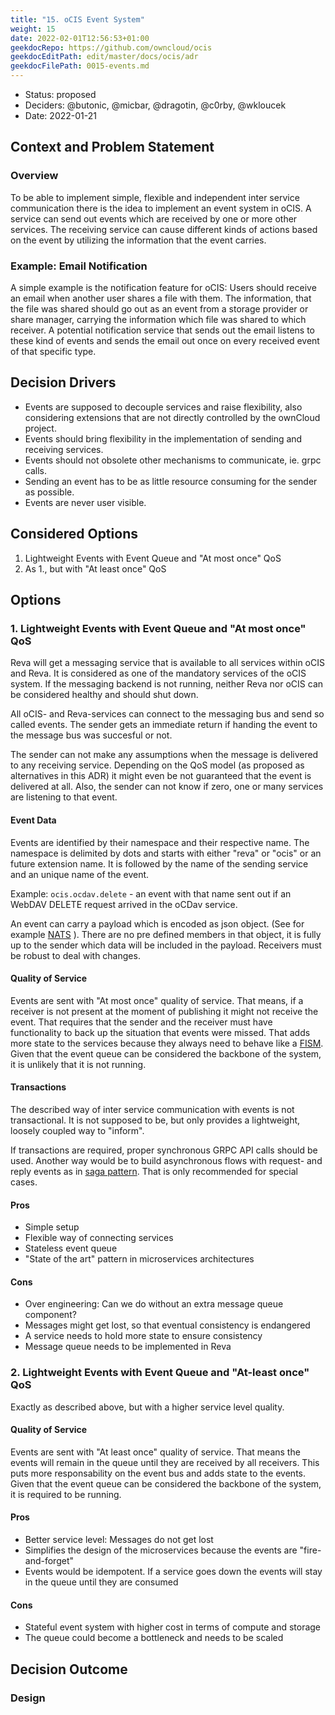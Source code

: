 ```yaml
---
title: "15. oCIS Event System"
weight: 15
date: 2022-02-01T12:56:53+01:00
geekdocRepo: https://github.com/owncloud/ocis
geekdocEditPath: edit/master/docs/ocis/adr
geekdocFilePath: 0015-events.md
---
```


* Status: proposed
* Deciders: @butonic, @micbar, @dragotin, @c0rby, @wkloucek
* Date: 2022-01-21

## Context and Problem Statement

### Overview

To be able to implement simple, flexible and independent inter service communication there is the idea to implement an event system in oCIS. A service can send out events which are received by one or more other services. The receiving service can cause different kinds of actions based on the event by utilizing the information that the event carries.

### Example: Email Notification

A simple example is the notification feature for oCIS: Users should receive an email when another user shares a file with them. The information, that the file was shared should go out as an event from a storage provider or share manager, carrying the information which file was shared to which receiver. A potential notification service that sends out the email listens to these kind of events and sends the email out once on every received event of that specific type.

## Decision Drivers

* Events are supposed to decouple services and raise flexibility, also considering extensions that are not directly controlled by the ownCloud project.
* Events should bring flexibility in the implementation of sending and receiving services.
* Events should not obsolete other mechanisms to communicate, ie. grpc calls.
* Sending an event has to be as little resource consuming for the sender as possible.
* Events are never user visible.

## Considered Options

1. Lightweight Events with Event Queue and "At most once" QoS
2. As 1., but with "At least once" QoS

## Options

### 1. Lightweight Events with Event Queue and "At most once" QoS

Reva will get a messaging service that is available to all services within oCIS and Reva. It is considered as one of the mandatory services of the oCIS system. If the messaging backend is not running, neither Reva nor oCIS can be considered healthy and should shut down.

All oCIS- and Reva-services can connect to the messaging bus and send so called events. The sender gets an immediate return if handing the event to the message bus was succesful or not.

The sender can not make any assumptions when the message is delivered to any receiving service. Depending on the QoS model (as proposed as alternatives in this ADR) it might even be not guaranteed that the event is delivered at all. Also, the sender can not know if zero, one or many services are listening to that event.

#### Event Data

Events are identified by their namespace and their respective name. The namespace is delimited by dots and starts with either "reva" or "ocis" or an future extension name. It is followed by the name of the sending service and an unique name of the event.

Example: `ocis.ocdav.delete` - an event with that name sent out if an WebDAV DELETE request arrived in the oCDav service.

An event can carry a payload which is encoded as json object. (See for example [NATS](https://docs.nats.io/using-nats/developer/sending/structure) ). There are no pre defined members in that object, it is fully up to the sender which data will be included in the payload. Receivers must be robust to deal with changes.

#### Quality of Service

Events are sent with "At most once" quality of service. That means, if a receiver is not present at the moment of publishing it might not receive the event. That requires that the sender and the receiver must have functionality to back up the situation that events were missed. That adds more state to the services because they always need to behave like a [FISM](https://en.wikipedia.org/wiki/Finite-state_machine). Given that the event queue can be considered the backbone of the system, it is unlikely that it is not running.

#### Transactions

The described way of inter service communication with events is not transactional. It is not supposed to be, but only provides a lightweight, loosely coupled way to "inform".

If transactions are required, proper synchronous GRPC API calls should be used. Another way would be to build asynchronous flows with request- and reply events as in [saga pattern](https://microservices.io/patterns/data/saga.html). That is only recommended for special cases.

#### Pros

* Simple setup
* Flexible way of connecting services
* Stateless event queue
* "State of the art" pattern in microservices architectures

#### Cons

* Over engineering: Can we do without an extra message queue component?
* Messages might get lost, so that eventual consistency is endangered
* A service needs to hold more state to ensure consistency
* Message queue needs to be implemented in Reva

### 2. Lightweight Events with Event Queue and "At-least once" QoS

Exactly as described above, but with a higher service level quality.

#### Quality of Service

Events are sent with "At least once" quality of service. That means the events will remain in the queue until they are received by all receivers. This puts more responsability on the event bus and adds state to the events. Given that the event queue can be considered the backbone of the system, it is required to be running.

#### Pros

* Better service level: Messages do not get lost
* Simplifies the design of the microservices because the events are "fire-and-forget"
* Events would be idempotent. If a service goes down the events will stay in the queue until they are consumed

#### Cons

* Stateful event system with higher cost in terms of compute and storage
* The queue could become a bottleneck and needs to be scaled

## Decision Outcome

### Design
